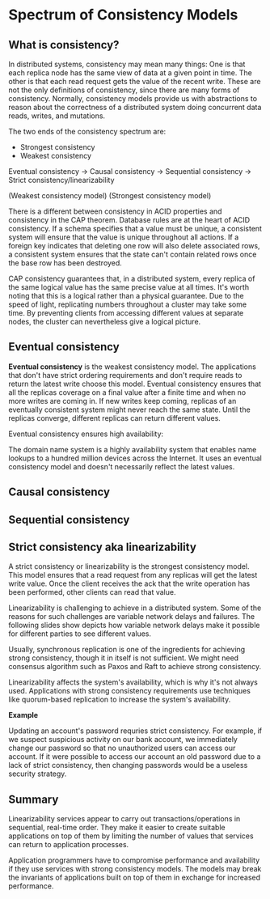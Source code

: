 # Spectrum of Consistency Models

## What is consistency?

In distributed systems, consistency may mean many things: One is that each replica node has the same view of data at a given point in time. The other is that each read request gets the value of the recent write. These are not the only definitions of consistency, since there are many forms of consistency. Normally, consistency models provide us with abstractions to reason about the correctness of a distributed system doing concurrent data reads, writes, and mutations.

The two ends of the consistency spectrum are:

- Strongest consistency
- Weakest consistency

Eventual consistency -> Causal consistency -> Sequential consistency -> Strict consistency/linearizability

(Weakest consistency model)                                             (Strongest consistency model)

There is a different between consistency in ACID properties and consistency in the CAP theorem. Database rules are at the heart of ACID consistency. If a schema specifies that a value must be unique, a consistent system will ensure that the value is unique throughout all actions. If a foreign key indicates that deleting one row will also delete associated rows, a consistent system ensures that the state can't contain related rows once the base row has been destroyed.

CAP consistency guarantees that, in a distributed system, every replica of the same logical value has the same precise value at all times. It's worth noting that this is a logical rather than a physical guarantee. Due to the speed of light, replicating numbers throughout a cluster may take some time. By preventing clients from accessing different values at separate nodes, the cluster can nevertheless give a logical picture.

## Eventual consistency

**Eventual consistency** is the weakest consistency model. The applications that don't have strict ordering requirements and don't require reads to return the latest write choose this model. Eventual consistency ensures that all the replicas coverage on a final value after a finite time and when no more writes are coming in. If new writes keep coming, replicas of an eventually consistent system might never reach the same state. Until the replicas converge, different replicas can return different values.

Eventual consistency ensures high availability:

The domain name system is a highly availability system that enables name lookups to a hundred million devices across the Internet. It uses an eventual consistency model and doesn't necessarily reflect the latest values.

## Causal consistency


## Sequential consistency

## Strict consistency aka linearizability

A strict consistency or linearizability is the strongest consistency model. This model ensures that a read request from any replicas will get the latest write value. Once the client receives the ack that the write operation has been performed, other clients can read that value.

Linearizability is challenging to achieve in a distributed system. Some of the reasons for such challenges are variable network delays and failures. The following slides show depicts how variable network delays make it possible for different parties to see different values.

Usually, synchronous replication is one of the ingredients for achieving strong consistency, though it in itself is not sufficient. We might need consensus algorithm such as Paxos and Raft to achieve strong consistency.

Linearizability affects the system's availability, which is why it's not always used. Applications with strong consistency requirements use techniques like quorum-based replication to increase the system's availability.

**Example**

Updating an account's password requries strict consistency. For example, if we suspect suspicious activity on our bank account, we immediately change our password so that no unauthorized users can access our account. If it were possible to access our account an old password due to a lack of strict consistency, then changing passwords would be a useless security strategy.

## Summary

Linearizability services appear to carry out transactions/operations in sequential, real-time order. They make it easier to create suitable applications on top of them by limiting the number of values that services can return to application processes.

Application programmers have to compromise performance and availability if they use services with strong consistency models. The models may break the invariants of applications built on top of them in exchange for increased performance.
